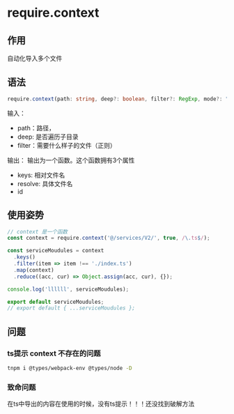 # require.context

## 作用
自动化导入多个文件

## 语法
```typescript
require.context(path: string, deep?: boolean, filter?: RegExp, mode?: "sync等"): RequireContext;
```
输入：
* path：路径，
* deep: 是否遍历子目录
* filter：需要什么样子的文件（正则）

输出：
输出为一个函数。这个函数拥有3个属性
* keys: 相对文件名
* resolve: 具体文件名
* id



## 使用姿势
```javascript
// context 是一个函数
const context = require.context('@/services/V2/', true, /\.ts$/);

const serviceMoudules = context
  .keys()
  .filter(item => item !== './index.ts')
  .map(context)
  .reduce((acc, cur) => Object.assign(acc, cur), {});

console.log('llllll', serviceMoudules);

export default serviceMoudules;
// export default { ...serviceMoudules };
```

## 问题
### ts提示 context 不存在的问题
```bash
tnpm i @types/webpack-env @types/node -D
```

### 致命问题
在ts中导出的内容在使用的时候，没有ts提示！！！还没找到破解方法
```typescript
```